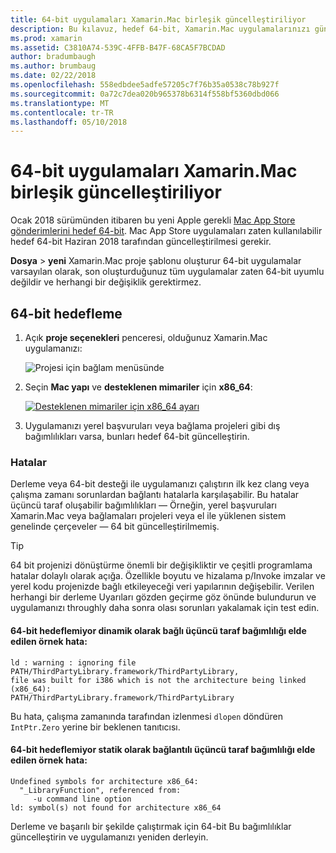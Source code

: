 ```yaml
---
title: 64-bit uygulamaları Xamarin.Mac birleşik güncelleştiriliyor
description: Bu kılavuz, hedef 64-bit, Xamarin.Mac uygulamalarınızı güncelleştirmeye açıklar
ms.prod: xamarin
ms.assetid: C3810A74-539C-4FFB-B47F-68CA5F7BCDAD
author: bradumbaugh
ms.author: brumbaug
ms.date: 02/22/2018
ms.openlocfilehash: 558edbdee5adfe57205c7f76b35a0538c78b927f
ms.sourcegitcommit: 0a72c7dea020b965378b6314f558bf5360dbd066
ms.translationtype: MT
ms.contentlocale: tr-TR
ms.lasthandoff: 05/10/2018
---
```

# <a name="updating-xamarinmac-unified-applications-to-64-bit"></a>64-bit uygulamaları Xamarin.Mac birleşik güncelleştiriliyor

Ocak 2018 sürümünden itibaren bu yeni Apple gerekli [Mac App Store gönderimlerini hedef 64-bit](https://developer.apple.com/news/?id=06282017a). Mac App Store uygulamaları zaten kullanılabilir hedef 64-bit Haziran 2018 tarafından güncelleştirilmesi gerekir.

**Dosya** > **yeni** Xamarin.Mac proje şablonu oluşturur 64-bit uygulamalar varsayılan olarak, son oluşturduğunuz tüm uygulamalar zaten 64-bit uyumlu değildir ve herhangi bir değişiklik gerektirmez.

## <a name="targeting-64-bit"></a>64-bit hedefleme

1. Açık **proje seçenekleri** penceresi, olduğunuz Xamarin.Mac uygulamanızı:

   ![Projesi için bağlam menüsünde](mac-64-bit-images/1-contextual_menu-vsmac.png "projesi için bağlam menüsü")

2. Seçin **Mac yapı** ve **desteklenen mimariler** için **x86\_64**:

   [![Desteklenen mimariler için x86_64 ayarı](mac-64-bit-images/2-project_options-vsmac.png "x86_64 için desteklenen mimariler ayarlama")](mac-64-bit-images/2-project_options-vsmac-large.png#lightbox)

3. Uygulamanızı yerel başvuruları veya bağlama projeleri gibi dış bağımlılıkları varsa, bunları hedef 64-bit güncelleştirin.

### <a name="errors"></a>Hatalar

Derleme veya 64-bit desteği ile uygulamanızı çalıştırın ilk kez clang veya çalışma zamanı sorunlardan bağlantı hatalarla karşılaşabilir. Bu hatalar üçüncü taraf oluşabilir bağımlılıkları — Örneğin, yerel başvuruları Xamarin.Mac veya bağlamaları projeleri veya el ile yüklenen sistem genelinde çerçeveler — 64 bit güncelleştirilmemiş.

> [!TIP]
> 64 bit projenizi dönüştürme önemli bir değişikliktir ve çeşitli programlama hatalar dolaylı olarak açığa. Özellikle boyutu ve hizalama p/Invoke imzalar ve yerel kodu projenizde bağlı etkileyeceği veri yapılarının değişebilir. Verilen herhangi bir derleme Uyarıları gözden geçirme göz önünde bulundurun ve uygulamanızı throughly daha sonra olası sorunları yakalamak için test edin.

#### <a name="example-error-resulting-from-a-dynamically-linked-third-party-dependency-that-does-not-target-64-bit"></a>64-bit hedeflemiyor dinamik olarak bağlı üçüncü taraf bağımlılığı elde edilen örnek hata:

```console
ld : warning : ignoring file PATH/ThirdPartyLibrary.framework/ThirdPartyLibrary, 
file was built for i386 which is not the architecture being linked (x86_64): 
PATH/ThirdPartyLibrary.framework/ThirdPartyLibrary 
```

Bu hata, çalışma zamanında tarafından izlenmesi `dlopen` döndüren `IntPtr.Zero` yerine bir beklenen tanıtıcısı.

#### <a name="example-error-resulting-from-a-statically-linked-third-party-dependency-that-does-not-target-64-bit"></a>64-bit hedeflemiyor statik olarak bağlantılı üçüncü taraf bağımlılığı elde edilen örnek hata:

```console
Undefined symbols for architecture x86_64:
  "_LibraryFunction", referenced from:
     -u command line option
ld: symbol(s) not found for architecture x86_64 
```

Derleme ve başarılı bir şekilde çalıştırmak için 64-bit Bu bağımlılıklar güncelleştirin ve uygulamanızı yeniden derleyin.

